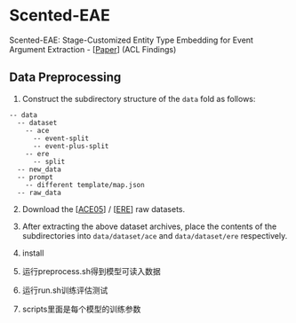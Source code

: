 # Scented-EAE
Scented-EAE: Stage-Customized Entity Type Embedding for Event Argument Extraction - [[Paper](https://aclanthology.org/2024.findings-acl.309.pdf)] (ACL Findings)


## Data Preprocessing
1. Construct the subdirectory structure of the `data` fold as follows:

```
-- data
  -- dataset
    -- ace
      -- event-split
      -- event-plus-split
    -- ere
      -- split
  -- new_data
  -- prompt
    -- different template/map.json
  -- raw_data
```

2. Download the [[ACE05](https://catalog.ldc.upenn.edu/LDC2006T06)] / [[ERE](https://catalog.ldc.upenn.edu/LDC2023T04)] raw datasets.

3. After extracting the above dataset archives, place the contents of the subdirectories into `data/dataset/ace` and `data/dataset/ere` respectively.

4. install 



1. 运行preprocess.sh得到模型可读入数据
2. 运行run.sh训练评估测试
3. scripts里面是每个模型的训练参数
